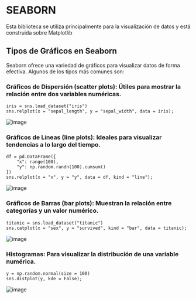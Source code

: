 # SEABORN
Esta biblioteca se utiliza principalmente para la visualización de datos y está construida sobre Matplotlib
## Tipos de Gráficos en Seaborn
Seaborn ofrece una variedad de gráficos para visualizar datos de forma efectiva. Algunos de los tipos más comunes son:
### Gráficos de Dispersión (scatter plots): Útiles para mostrar la relación entre dos variables numéricas.
~~~~
iris = sns.load_dataset("iris")
sns.relplot(x = "sepal_length", y = "sepal_width", data = iris);
~~~~
![image](https://github.com/user-attachments/assets/d80a3dbf-a1ba-40d9-9dd6-8d7b04580e0f)


### Gráficos de Líneas (line plots): Ideales para visualizar tendencias a lo largo del tiempo.
~~~~
df = pd.DataFrame({
    "x": range(100),
    "y": np.random.randn(100).cumsum()
})
sns.relplot(x = "x", y = "y", data = df, kind = "line");
~~~~
![image](https://github.com/user-attachments/assets/ed631764-694e-46af-a1a1-89bab332370a)


### Gráficos de Barras (bar plots): Muestran la relación entre categorías y un valor numérico.
~~~~
titanic = sns.load_dataset("titanic")
sns.catplot(x = "sex", y = "survived", kind = "bar", data = titanic);
~~~~
![image](https://github.com/user-attachments/assets/81af22c4-1ff1-4115-b2bb-95c43ceb6fca)



### Histogramas: Para visualizar la distribución de una variable numérica.
~~~~
y = np.random.normal(size = 100)
sns.distplot(y, kde = False);
~~~~
![image](https://github.com/user-attachments/assets/e1f11947-40d4-4820-9587-ce4e30162013)
